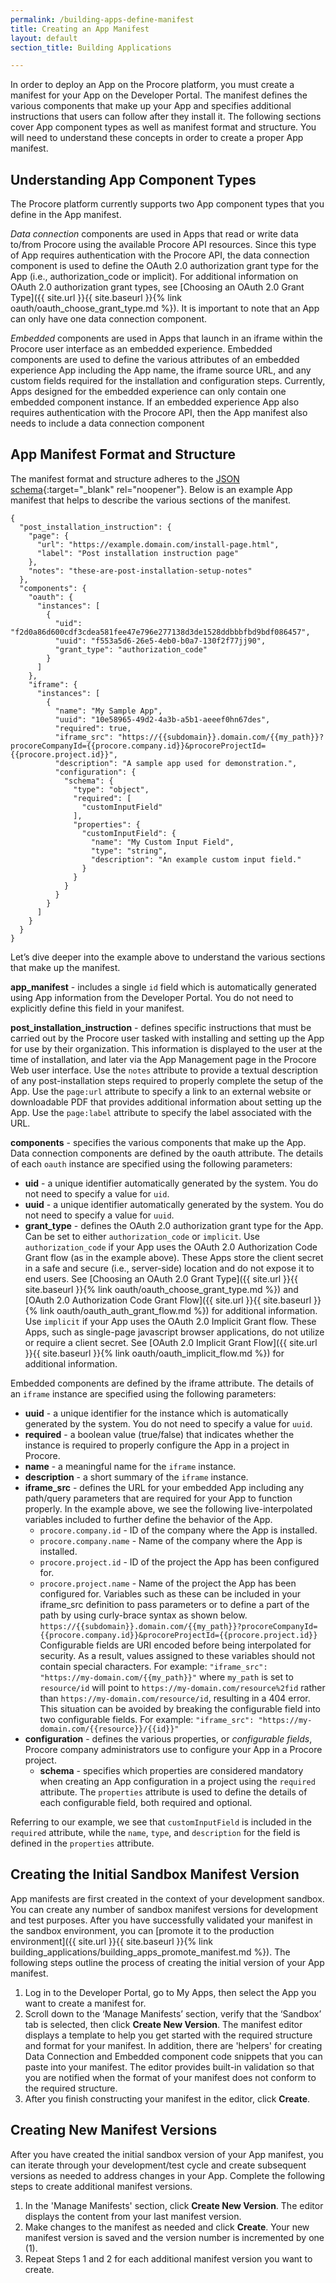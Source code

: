 ```yaml
---
permalink: /building-apps-define-manifest
title: Creating an App Manifest
layout: default
section_title: Building Applications

---
```


In order to deploy an App on the Procore platform, you must create a manifest for your App on the Developer Portal. The manifest defines the various components that make up your App and specifies additional instructions that users can follow after they install it. The following sections cover App component types as well as manifest format and structure. You will need to understand these concepts in order to create a proper App manifest.

## Understanding App Component Types

The Procore platform currently supports two App component types that you define in the App manifest.

_Data connection_ components are used in Apps that read or write data to/from Procore using the available Procore API resources. Since this type of App requires authentication with the Procore API, the data connection component is used to define the OAuth 2.0 authorization grant type for the App (i.e., authorization_code or implicit). For additional information on OAuth 2.0 authorization grant types, see [Choosing an OAuth 2.0 Grant Type]({{ site.url }}{{ site.baseurl }}{% link oauth/oauth_choose_grant_type.md %}). It is important to note that an App can only have one data connection component.

_Embedded_ components are used in Apps that launch in an iframe within the Procore user interface as an embedded experience. Embedded components are used to define the various attributes of an embedded experience App including the App name, the iframe source URL, and any custom fields required for the installation and configuration steps. Currently, Apps designed for the embedded experience can only contain one embedded component instance. If an embedded experience App also requires authentication with the Procore API, then the App manifest also needs to include a data connection component

## App Manifest Format and Structure

The manifest format and structure adheres to the [JSON schema](https://json-schema.org/){:target="_blank" rel="noopener"}. Below is an example App manifest that helps to describe the various sections of the manifest.

```
{
  "post_installation_instruction": {
    "page": {
      "url": "https://example.domain.com/install-page.html",
      "label": "Post installation instruction page"
    },
    "notes": "these-are-post-installation-setup-notes"
  },
  "components": {
    "oauth": {
      "instances": [
        {
          "uid": "f2d0a86d600cdf3cdea581fee47e796e277138d3de1528ddbbbfbd9bdf086457",
          "uuid": "f553a5d6-26e5-4eb0-b0a7-130f2f77jj90",
          "grant_type": "authorization_code"
        }
      ]
    },
    "iframe": {
      "instances": [
        {
          "name": "My Sample App",
          "uuid": "10e58965-49d2-4a3b-a5b1-aeeef0hn67des",
          "required": true,
          "iframe_src": "https://{{subdomain}}.domain.com/{{my_path}}?procoreCompanyId={{procore.company.id}}&procoreProjectId={{procore.project.id}}",
          "description": "A sample app used for demonstration.",
          "configuration": {
            "schema": {
              "type": "object",
              "required": [
                "customInputField"
              ],
              "properties": {
                "customInputField": {
                  "name": "My Custom Input Field",
                  "type": "string",
                  "description": "An example custom input field."
                }
              }
            }
          }
        }
      ]
    }
  }
}
```

Let’s dive deeper into the example above to understand the various sections that make up the manifest.

**app_manifest** - includes a single `id` field which is automatically generated using App information from the Developer Portal. You do not need to explicitly define this field in your manifest.

**post_installation_instruction** - defines specific instructions that must be carried out by the Procore user tasked with installing and setting up the App for use by their organization. This information is displayed to the user at the time of installation, and later via the App Management page in the Procore Web user interface. Use the `notes` attribute to provide a textual description of any post-installation steps required to properly complete the setup of the App. Use the `page:url` attribute to specify a link to an external website or downloadable PDF that provides additional information about setting up the App. Use the `page:label` attribute to specify the label associated with the URL.

**components** - specifies the various components that make up the App.
Data connection components are defined by the oauth attribute. The details of each `oauth` instance are specified using the following parameters:
  - **uid** - a unique identifier automatically generated by the system. You do not need to specify a value for `uid`.
  - **uuid** - a unique identifier automatically generated by the system. You do not need to specify a value for `uuid`.
  - **grant_type** - defines the OAuth 2.0 authorization grant type for the App. Can be set to either `authorization_code` or `implicit`. Use `authorization_code` if your App uses the OAuth 2.0 Authorization Code Grant flow (as in the example above). These Apps store the client secret in a safe and secure (i.e., server-side) location and do not expose it to end users. See [Choosing an OAuth 2.0 Grant Type]({{ site.url }}{{ site.baseurl }}{% link oauth/oauth_choose_grant_type.md %}) and [OAuth 2.0 Authorization Code Grant Flow]({{ site.url }}{{ site.baseurl }}{% link oauth/oauth_auth_grant_flow.md %}) for additional information. Use `implicit` if your App uses the OAuth 2.0 Implicit Grant flow. These Apps, such as single-page javascript browser applications, do not utilize or require a client secret. See [OAuth 2.0 Implicit Grant Flow]({{ site.url }}{{ site.baseurl }}{% link oauth/oauth_implicit_flow.md %}) for additional information.

Embedded components are defined by the iframe attribute. The details of an `iframe` instance are specified using the following parameters:

- **uuid** - a unique identifier for the instance which is automatically generated by the system. You do not need to specify a value for `uuid`.
- **required** - a boolean value (true/false) that indicates whether the instance is required to properly configure the App in a project in Procore.
- **name** - a meaningful name for the `iframe` instance.
- **description** - a short summary of the `iframe` instance.
- **iframe_src** - defines the URL for your embedded App including any path/query parameters that are required for your App to function properly. In the example above, we see the following live-interpolated variables included to further define the behavior of the App.
    - `procore.company.id` - ID of the company where the App is installed.
    - `procore.company.name` - Name of the company where the App is installed.
    - `procore.project.id` - ID of the project the App has been configured for.
    - `procore.project.name` - Name of the project the App has been configured for.
    Variables such as these can be included in your iframe_src definition to pass parameters or to define a part of the path by using curly-brace syntax as shown below.
    `https://{{subdomain}}.domain.com/{{my_path}}?procoreCompanyId={{procore.company.id}}&procoreProjectId={{procore.project.id}}`
    Configurable fields are URI encoded before being interpolated for security. As a result, values assigned to these variables should not contain special characters.
    For example: `"iframe_src": "https://my-domain.com/{{my_path}}"` where `my_path` is set to `resource/id` will point to `https://my-domain.com/resource%2fid` rather than `https://my-domain.com/resource/id`, resulting in a 404 error.
    This situation can be avoided by breaking the configurable field into two configurable fields. For example: `"iframe_src": "https://my-domain.com/{{resource}}/{{id}}"`
- **configuration** - defines the various properties, or _configurable fields_, Procore company administrators use to configure your App in a Procore project.
    - **schema** - specifies which properties are considered mandatory when creating an App configuration in a project using the `required` attribute. The `properties` attribute is used to define the details of each configurable field, both required and optional.

Referring to our example, we see that `customInputField` is included in the `required` attribute, while the `name`, `type`, and `description` for the field is defined in the `properties` attribute.

## Creating the Initial Sandbox Manifest Version

App manifests are first created in the context of your development sandbox. You can create any number of sandbox manifest versions for development and test purposes. After you have successfully validated your manifest in the sandbox environment, you can [promote it to the production environment]({{ site.url }}{{ site.baseurl }}{% link building_applications/building_apps_promote_manifest.md %}). The following steps outline the process of creating the initial version of your App manifest.

1. Log in to the Developer Portal, go to My Apps, then select the App you want to create a manifest for.
1. Scroll down to the ‘Manage Manifests’ section, verify that the ‘Sandbox’ tab is selected, then click **Create New Version**. The manifest editor displays a template to help you get started with the required structure and format for your manifest. In addition, there are 'helpers' for creating Data Connection and Embedded component code snippets that you can paste into your manifest. The editor provides built-in validation so that you are notified when the format of your manifest does not conform to the required structure.
1. After you finish constructing your manifest in the editor, click **Create**.

## Creating New Manifest Versions

After you have created the initial sandbox version of your App manifest, you can iterate through your development/test cycle and create subsequent versions as needed to address changes in your App. Complete the following steps to create additional manifest versions.

1. In the 'Manage Manifests' section, click **Create New Version**. The editor displays the content from your last manifest version.
1. Make changes to the manifest as needed and click **Create**. Your new manifest version is saved and the version number is incremented by one (1).
1. Repeat Steps 1 and 2 for each additional manifest version you want to create.
